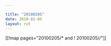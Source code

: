 ```yaml
---

title: "20100205"
date: 2010-02-05
layout: rut
---
```


[[!map pages="20100205/* and ! 20100205/*/*"]]
